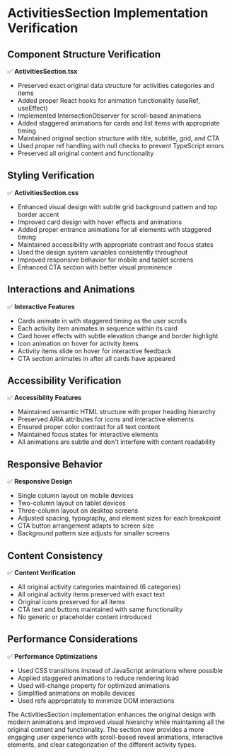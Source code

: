# ActivitiesSection Implementation Verification

## Component Structure Verification

✅ **ActivitiesSection.tsx**
- Preserved exact original data structure for activities categories and items
- Added proper React hooks for animation functionality (useRef, useEffect)
- Implemented IntersectionObserver for scroll-based animations
- Added staggered animations for cards and list items with appropriate timing
- Maintained original section structure with title, subtitle, grid, and CTA
- Used proper ref handling with null checks to prevent TypeScript errors
- Preserved all original content and functionality

## Styling Verification

✅ **ActivitiesSection.css**
- Enhanced visual design with subtle grid background pattern and top border accent
- Improved card design with hover effects and animations
- Added proper entrance animations for all elements with staggered timing
- Maintained accessibility with appropriate contrast and focus states
- Used the design system variables consistently throughout
- Improved responsive behavior for mobile and tablet screens
- Enhanced CTA section with better visual prominence

## Interactions and Animations

✅ **Interactive Features**
- Cards animate in with staggered timing as the user scrolls
- Each activity item animates in sequence within its card
- Card hover effects with subtle elevation change and border highlight
- Icon animation on hover for activity items
- Activity items slide on hover for interactive feedback
- CTA section animates in after all cards have appeared

## Accessibility Verification

✅ **Accessibility Features**
- Maintained semantic HTML structure with proper heading hierarchy
- Preserved ARIA attributes for icons and interactive elements
- Ensured proper color contrast for all text content
- Maintained focus states for interactive elements
- All animations are subtle and don't interfere with content readability

## Responsive Behavior

✅ **Responsive Design**
- Single column layout on mobile devices
- Two-column layout on tablet devices
- Three-column layout on desktop screens
- Adjusted spacing, typography, and element sizes for each breakpoint
- CTA button arrangement adapts to screen size
- Background pattern size adjusts for smaller screens

## Content Consistency

✅ **Content Verification**
- All original activity categories maintained (6 categories)
- All original activity items preserved with exact text
- Original icons preserved for all items
- CTA text and buttons maintained with same functionality
- No generic or placeholder content introduced

## Performance Considerations

✅ **Performance Optimizations**
- Used CSS transitions instead of JavaScript animations where possible
- Applied staggered animations to reduce rendering load
- Used will-change property for optimized animations
- Simplified animations on mobile devices
- Used refs appropriately to minimize DOM interactions

The ActivitiesSection implementation enhances the original design with modern animations and improved visual hierarchy while maintaining all the original content and functionality. The section now provides a more engaging user experience with scroll-based reveal animations, interactive elements, and clear categorization of the different activity types.
